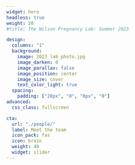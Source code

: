 ```yaml
---
widget: hero
headless: true
weight: 20
#title: The Wilson Pregnancy Lab: Summer 2023

design:
  columns: "1"
  background:
    image: 2023_lab_photo.jpg
    image_darken: 0
    image_parallax: false
    image_position: center
    image_size: cover
    text_color_light: true
  spacing:
    padding: ["20px", "0", "0px", "0"]
advanced:
  css_class: fullscreen

cta:
  url: "./people/"
  label: Meet the team
  icon_pack: fas
  icon: brain
  weight: 40 
  widget: slider  
---
```

<br>
<br>
<br>
<br>
